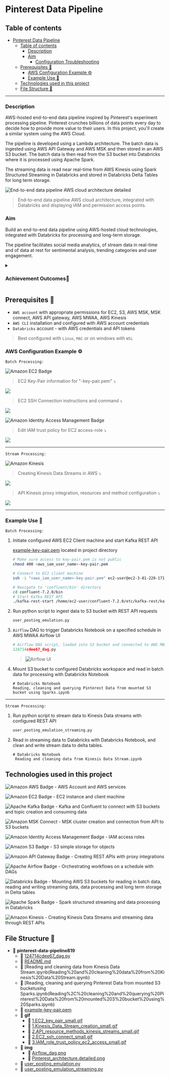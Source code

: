 # Pinterest Data Pipeline

## Table of contents

- [Pinterest Data Pipeline](#pinterest-data-pipeline)
  - [Table of contents](#table-of-contents)
    - [Description](#description)
    - [Aim](#aim)
      - [Configuration Troubleshooting](#configuration-troubleshooting)
  - [Prerequisites 🔧](#prerequisites-)
    - [AWS Configuration Example ⚙️](#aws-configuration-example-️)
    - [Example Use 📎](#example-use-)
  - [Technologies used in this project](#technologies-used-in-this-project)
  - [File Structure 📂](#file-structure-)
  
---

### Description

AWS-hosted end-to-end data pipeline inspired by Pinterest's experiment processing pipeline.
Pinterest crunches billions of data points every day to decide how to provide more value to their users. In this project, you'll create a similar system using the AWS Cloud.

The pipeline is developed using a Lambda architecture. The batch data is ingested using AWS API Gateway and AWS MSK and then stored in an AWS S3 bucket. The batch data is then read from the S3 bucket into Databricks where it is processed using Apache Spark.

The streaming data is read near real-time from AWS Kinesis using Spark Structured Streaming in Databricks and stored in Databricks Delta Tables for long term storage.

![End-to-end data pipeline AWS cloud architecture detailed](img/Pinterest_architecture.detailed.png "End-to-end data pipeline AWS cloud architecture, integrated with Databricks and displaying IAM and permission access points.")
> End-to-end data pipeline AWS cloud architecture, integrated with Databricks and displaying IAM and permission access points.

### Aim

Build an end-to-end data pipeline using AWS-hosted cloud technologies, integrated with Databricks for processing and long-term storage.

The pipeline facilitates social media analytics, of stream data in real-time and of data at rest for sentimental analysis, trending categories and user engagement.

<details>
<summary><h3>Achievement Outcomes📖</h3></summary>

![Amazon EC2 Badge](https://img.shields.io/badge/Amazon%20EC2-F90?logo=amazonec2&logoColor=fff&style=plastic)
![Apache Kafka Badge](https://img.shields.io/badge/Apache%20Kafka-231F20?logo=apachekafka&logoColor=fff&style=plastic)

- Configuring AWS EC2 instances
- Installation and configuration of Kafka on EC2 client machine
- Creating topics with Kafka on EC2 instance

---

![Amazon S3 Badge](https://img.shields.io/badge/Amazon%20S3-569A31?logo=amazons3&logoColor=fff&style=plastic)
![Amazon Identity Access Management Badge](https://img.shields.io/badge/Amazon%20Identity%20Access%20Management-DD344C?logo=amazoniam&logoColor=fff&style=plastic)

- Configuring S3 bucket and MSK Connect
- Confluent to connect to S3 bucket and Kafka topics
- Creation of customised plugins and configuring MSK connector with IAM roles
  
---

![Amazon API Gateway Badge](https://img.shields.io/badge/Amazon%20API%20Gateway-FF4F8B?logo=amazonapigateway&logoColor=fff&style=plastic)

- Creating resource for proxy integration for REST API gateway
- Deployment of API
- Creation of API stages for deployment
- Configuration of Kafka REST proxy API on EC2 client machine
- Installation of Confluent package
- Configuration of kafka-rest.properties to perform IAM authentication
- Starting REST proxy on EC2 client machine
- Sending streaming data using API invoke URL to S3 bucket
  - Formatting data to JSON message formatting for API processing
  - Data from 3 pinterest tables to corresponding Kafka topics
- Creating and configuring resources
- Creating and configuring GET, POST, DELETE and PUT methods with integration requests.

---

![Databricks Badge](https://img.shields.io/badge/Databricks-FF3621?logo=databricks&logoColor=fff&style=plastic)

- Creating Databricks workspace
- Creating access key and secret access key for in AWS for full S3 access
- Loading in credential file to Databricks
- Mounting S3 bucket in Databricks
- Reading in .json format data into Databricks dataframes
- Reading and writing streaming data from Kinesis Data Streams
  
![Apache Spark Badge](https://img.shields.io/badge/Apache%20Spark-E25A1C?logo=apachespark&logoColor=fff&style=plastic)

- Cleaning data using PySparks
- Dataframe joins
- Querying and aggregations of data
  - group by
  - classifying values into groups
  - alias
  - sorting data

![Apache Airflow Badge](https://img.shields.io/badge/Apache%20Airflow-017CEE?logo=apacheairflow&logoColor=fff&style=plastic)

- Creating DAG to trigger Databricks notebook to run on schedule
- Uploading DAG to S3 bucket
- Using AWS MWAA environment to access Airflow UI
- Triggering DAG successfully
- Ensuring Databricks notebook is compatible with DAG and Airflow workflow

![Amazon Kinesis](https://img.shields.io/badge/Amazon%20Kinesis-8a42f5?style=plastic&logo={LOGO-NAME}&logoColor=white)

- Creating data streams in AWS Kinesis console
- Configuring REST API with Kinesis proxy integration
  - List streams
  - Create, describe and delete streams
  - Add records to streams
- Sending data to Kinesis Data Streams with REST APIs
  
---

#### Configuration Troubleshooting

- Troubleshooting through all configurations and set up of AWS services and users on AWS CLI
  - Including checking through all IAM permissions, MSK connect plugin and connector configuration, EC2 instances connection issues, API gateway configurations.
- Troubleshooting connection issues in Databricks, credentials configuration and Delta data formatting issues.
  
</details>

## Prerequisites 🔧

- `AWS account` with appropriate permissions for EC2, S3, AWS MSK, MSK connect, AWS API gateway, AWS MWAA, AWS Kinesis
- `AWS CLI` installation and configured with AWS account credentials
- `Databricks` account - with AWS credentials and API tokens

> Best configured with `Linux`, `MAC` or on windows with `WSL`

### AWS Configuration Example ⚙️

`Batch Processing:`

![Amazon EC2 Badge](https://img.shields.io/badge/Amazon%20EC2-F90?logo=amazonec2&logoColor=fff&style=plastic)

> EC2 Key-Pair information for "-key-pair.pem" ⤵️

![](gif/1.EC2_key_pair_small.gif)

> EC2 SSH Connection instructions and command ⤵️

![](gif/2.EC2_ssh_connect_small.gif)

![Amazon Identity Access Management Badge](https://img.shields.io/badge/Amazon%20Identity%20Access%20Management-DD344C?logo=amazoniam&logoColor=fff&style=plastic)

> Edit IAM trust policy for EC2 access-role ⤵️

![](gif/3.IAM_role_trust_policy_ec2_access_small.gif)

---

`Stream Processing:`

![Amazon Kinesis](https://img.shields.io/badge/Amazon%20Kinesis-8a42f5?style=plastic&logo={LOGO-NAME}&logoColor=white)

> Creating Kinesis Data Streams in AWS ⤵️

![](gif/1.Kinesis_Data_Stream_creation_small.gif)

> API Kinesis proxy integration, resources and method configuration ⤵️

![](gif/2.API_resource_methods_kinesis_streams_small.gif)

---

### Example Use 📎

`Batch Processing:`

1. Initiate configured AWS EC2 Client machine and start Kafka REST API

     [example\-key\-pair.pem](example-key-pair.pem) located in project directory

      ```bash
      # Make sure access to key-pair.pem is not public
      chmod 400 <aws_iam_user_name>-key-pair.pem

      # Connect to EC2 client machine
      ssh -i "<aws_iam_user_name>-key-pair.pem" ec2-user@ec2-3-81-220-171.compute-1.amazonaws.com

     # Navigate to 'confluent/bin' directory
      cd confluent-7.2.0/bin
     # Start Kafka REST API
      ./kafka-rest-start /home/ec2-user/confluent-7.2.0/etc/kafka-rest/kafka-rest.properties
      ```

2. Run python script to ingest data to S3 bucket with REST API requests

     ```py
     user_posting_emulation.py
     ```

3. `Airflow` DAG to trigger Databricks Notebook on a specified schedule in AWS MWAA Airflow UI

    ```py
    # Airflow DAG script, loaded into S3 bucket and connected to AWS MWAA environment
    124714cdee67_dag.py
    ```

    > ![Airflow UI](img/Airflow_dag.png "Airflow UI testing triggering DAG on a daily schedule.")

4. Mount S3 bucket to configured Databricks workspace and read in batch data for processing with Databricks Notebook

   ```shell
   # Databricks Notebook
   Reading, cleaning and querying Pinterest Data from mounted S3 bucket using Sparks.ipynb
   ```

---

`Stream Processing:`

1. Run python script to stream data to Kinesis Data streams with configured REST API

    ```py
    user_posting_emulation_streaming.py
    ```

2. Read in streaming data to Databricks with Databricks Notebook, and clean and write stream data to delta tables.

   ```shell
   # Databricks Notebook
    Reading and cleaning data from Kinesis Data Stream.ipynb
   ```

## Technologies used in this project

![Amazon AWS Badge](https://img.shields.io/badge/Amazon%20AWS-232F3E?logo=amazonaws&logoColor=fff&style=plastic) - AWS Account and AWS services

![Amazon EC2 Badge](https://img.shields.io/badge/Amazon%20EC2-F90?logo=amazonec2&logoColor=fff&style=plastic) - EC2 instance and client machine

![Apache Kafka Badge](https://img.shields.io/badge/Apache%20Kafka-231F20?logo=apachekafka&logoColor=fff&style=plastic) - Kafka and Confluent to connect with S3 buckets and topic creation and consuming data

![Amazon MSK Connect](https://img.shields.io/badge/Amazon%20MSK%20Connect-8a42f5?style=plastic&logo={LOGO-NAME}&logoColor=white) - MSK cluster creation and connection from API to S3 buckets

![Amazon Identity Access Management Badge](https://img.shields.io/badge/Amazon%20Identity%20Access%20Management-DD344C?logo=amazoniam&logoColor=fff&style=plastic) - IAM access roles

![Amazon S3 Badge](https://img.shields.io/badge/Amazon%20S3-569A31?logo=amazons3&logoColor=fff&style=plastic) - S3 simple storage for objects

![Amazon API Gateway Badge](https://img.shields.io/badge/Amazon%20API%20Gateway-FF4F8B?logo=amazonapigateway&logoColor=fff&style=plastic) - Creating REST APIs with proxy integrations

![Apache Airflow Badge](https://img.shields.io/badge/Apache%20Airflow-017CEE?logo=apacheairflow&logoColor=fff&style=plastic) - Orchestrating workflows on a schedule with DAGs

![Databricks Badge](https://img.shields.io/badge/Databricks-FF3621?logo=databricks&logoColor=fff&style=plastic) - Mounting AWS S3 buckets for reading in batch data, reading and writing streaming data, data processing and long term storage in Delta tables

![Apache Spark Badge](https://img.shields.io/badge/Apache%20Spark-E25A1C?logo=apachespark&logoColor=fff&style=plastic) - Spark structured streaming and data processing in Databricks

![Amazon Kinesis](https://img.shields.io/badge/Amazon%20Kinesis-8a42f5?style=plastic&logo={LOGO-NAME}&logoColor=white) - Creating Kinesis Data Streams and streaming data through REST APIs

## File Structure 📂

- 📂 __pinterest\-data\-pipeline819__
  - 📄 [124714cdee67\_dag.py](124714cdee67_dag.py)
  - 📄 [README.md](README.md)
  - 📄 [Reading and cleaning data from Kinesis Data Stream.ipynb(Reading%20and%20cleaning%20data%20from%20Kinesis%20Data%20Stream.ipynb)
  - 📄 [Reading, cleaning and querying Pinterest Data from mounted S3 bucketusing Sparks.ipynb(Reading%2C%20cleaning%20and%20querying%20Pinterest%20Data%20from%20mounted%203%20bucket%20using%20Sparks.ipynb)
  - 📄 [example\-key\-pair.pem](example-key-pair.pem)
  - 📂 __gif__
    - 📄 [1.EC2\_key\_pair\_small.gif](gif/1.EC2_key_pair_small.gif)
    - 📄 [1.Kinesis\_Data\_Stream\_creation\_small.gif](gif/1.Kinesis_Data_Stream_creation_small.gif)
    - 📄 [2.API\_resource\_methods\_kinesis\_streams\_small.gif](gif/2.API_resource_methods_kinesis_streams_small.gif)
    - 📄 [2.EC2\_ssh\_connect\_small.gif](gif/2.EC2_ssh_connect_small.gif)
    - 📄 [3.IAM\_role\_trust\_policy\_ec2\_access\_small.gif](gif/3.IAM_role_trust_policy_ec2_access_small.gif)
  - 📂 __img__
    - 📄 [Airflow\_dag.png](img/Airflow_dag.png)
    - 📄 [Pinterest\_architecture.detailed.png](img/Pinterest_architecture.detailed.png)
  - 📄 [user\_posting\_emulation.py](user_posting_emulation.py)
  - 📄 [user\_posting\_emulation\_streaming.py](user_posting_emulation_streamingpy)